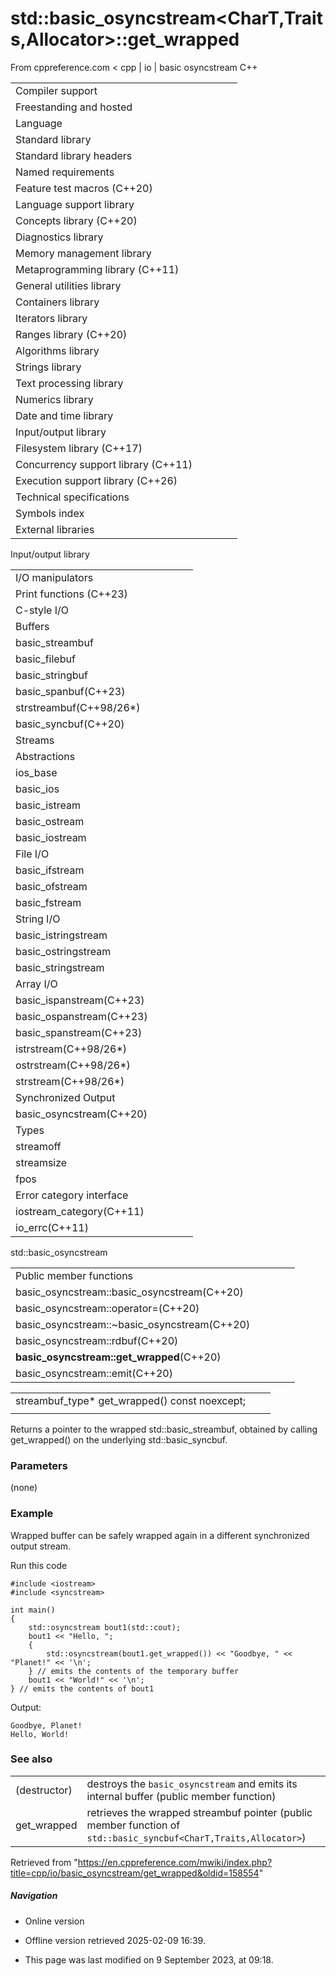 # std::basic_osyncstream<CharT,Traits,Allocator>::get_wrapped

From cppreference.com
< cpp‎ | io‎ | basic osyncstream
C++

|  |  |  |  |  |
| --- | --- | --- | --- | --- |
| Compiler support | | | | |
| Freestanding and hosted | | | | |
| Language | | | | |
| Standard library | | | | |
| Standard library headers | | | | |
| Named requirements | | | | |
| Feature test macros (C++20) | | | | |
| Language support library | | | | |
| Concepts library (C++20) | | | | |
| Diagnostics library | | | | |
| Memory management library | | | | |
| Metaprogramming library (C++11) | | | | |
| General utilities library | | | | |
| Containers library | | | | |
| Iterators library | | | | |
| Ranges library (C++20) | | | | |
| Algorithms library | | | | |
| Strings library | | | | |
| Text processing library | | | | |
| Numerics library | | | | |
| Date and time library | | | | |
| Input/output library | | | | |
| Filesystem library (C++17) | | | | |
| Concurrency support library (C++11) | | | | |
| Execution support library (C++26) | | | | |
| Technical specifications | | | | |
| Symbols index | | | | |
| External libraries | | | | |

Input/output library

|  |  |  |  |  |
| --- | --- | --- | --- | --- |
| I/O manipulators | | | | |
| Print functions (C++23) | | | | |
| C-style I/O | | | | |
| Buffers | | | | |
| basic_streambuf | | | | |
| basic_filebuf | | | | |
| basic_stringbuf | | | | |
| basic_spanbuf(C++23) | | | | |
| strstreambuf(C++98/26\*) | | | | |
| basic_syncbuf(C++20) | | | | |
| Streams | | | | |
| Abstractions | | | | |
| ios_base | | | | |
| basic_ios | | | | |
| basic_istream | | | | |
| basic_ostream | | | | |
| basic_iostream | | | | |
| File I/O | | | | |
| basic_ifstream | | | | |
| basic_ofstream | | | | |
| basic_fstream | | | | |
| String I/O | | | | |
| basic_istringstream | | | | |
| basic_ostringstream | | | | |
| basic_stringstream | | | | |
| Array I/O | | | | |
| basic_ispanstream(C++23) | | | | |
| basic_ospanstream(C++23) | | | | |
| basic_spanstream(C++23) | | | | |
| istrstream(C++98/26\*) | | | | |
| ostrstream(C++98/26\*) | | | | |
| strstream(C++98/26\*) | | | | |
| Synchronized Output | | | | |
| basic_osyncstream(C++20) | | | | |
| Types | | | | |
| streamoff | | | | |
| streamsize | | | | |
| fpos | | | | |
| Error category interface | | | | |
| iostream_category(C++11) | | | | |
| io_errc(C++11) | | | | |

std::basic_osyncstream

|  |  |  |  |  |
| --- | --- | --- | --- | --- |
| Public member functions | | | | |
| basic_osyncstream::basic_osyncstream(C++20) | | | | |
| basic_osyncstream::operator=(C++20) | | | | |
| basic_osyncstream::~basic_osyncstream(C++20) | | | | |
| basic_osyncstream::rdbuf(C++20) | | | | |
| ****basic_osyncstream::get_wrapped****(C++20) | | | | |
| basic_osyncstream::emit(C++20) | | | | |

|  |  |  |
| --- | --- | --- |
| streambuf_type\* get_wrapped() const noexcept; |  |  |
|  |  |  |

Returns a pointer to the wrapped std::basic_streambuf, obtained by calling get_wrapped() on the underlying std::basic_syncbuf.

### Parameters

(none)

### Example

Wrapped buffer can be safely wrapped again in a different synchronized output stream.

Run this code

```
#include <iostream>
#include <syncstream>
 
int main()
{
    std::osyncstream bout1(std::cout);
    bout1 << "Hello, ";
    {
        std::osyncstream(bout1.get_wrapped()) << "Goodbye, " << "Planet!" << '\n';
    } // emits the contents of the temporary buffer
    bout1 << "World!" << '\n';
} // emits the contents of bout1

```

Output:

```
Goodbye, Planet!
Hello, World!

```

### See also

|  |  |
| --- | --- |
| (destructor) | destroys the `basic_osyncstream` and emits its internal buffer   (public member function) |
| get_wrapped | retrieves the wrapped streambuf pointer   (public member function of `std::basic_syncbuf<CharT,Traits,Allocator>`) |

Retrieved from "<https://en.cppreference.com/mwiki/index.php?title=cpp/io/basic_osyncstream/get_wrapped&oldid=158554>"

##### Navigation

- Online version
- Offline version retrieved 2025-02-09 16:39.

- This page was last modified on 9 September 2023, at 09:18.